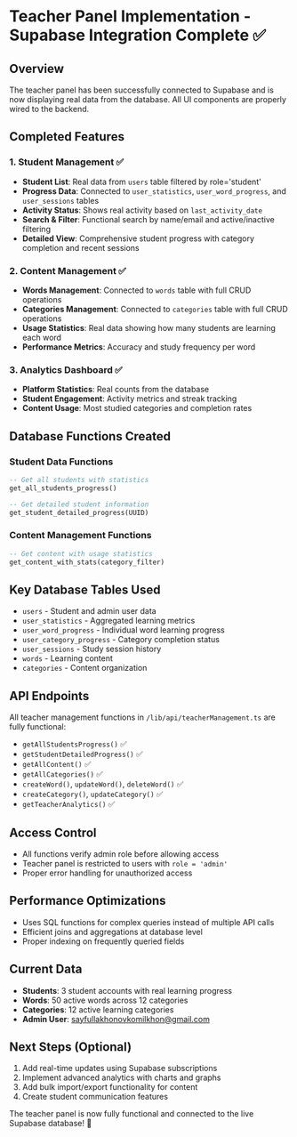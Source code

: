 # Teacher Panel Implementation - Supabase Integration Complete ✅

## Overview
The teacher panel has been successfully connected to Supabase and is now displaying real data from the database. All UI components are properly wired to the backend.

## Completed Features

### 1. Student Management ✅
- **Student List**: Real data from `users` table filtered by role='student'
- **Progress Data**: Connected to `user_statistics`, `user_word_progress`, and `user_sessions` tables
- **Activity Status**: Shows real activity based on `last_activity_date`
- **Search & Filter**: Functional search by name/email and active/inactive filtering
- **Detailed View**: Comprehensive student progress with category completion and recent sessions

### 2. Content Management ✅
- **Words Management**: Connected to `words` table with full CRUD operations
- **Categories Management**: Connected to `categories` table with full CRUD operations
- **Usage Statistics**: Real data showing how many students are learning each word
- **Performance Metrics**: Accuracy and study frequency per word

### 3. Analytics Dashboard ✅
- **Platform Statistics**: Real counts from the database
- **Student Engagement**: Activity metrics and streak tracking
- **Content Usage**: Most studied categories and completion rates

## Database Functions Created

### Student Data Functions
```sql
-- Get all students with statistics
get_all_students_progress() 

-- Get detailed student information
get_student_detailed_progress(UUID)
```

### Content Management Functions
```sql
-- Get content with usage statistics
get_content_with_stats(category_filter)
```

## Key Database Tables Used
- `users` - Student and admin user data
- `user_statistics` - Aggregated learning metrics
- `user_word_progress` - Individual word learning progress
- `user_category_progress` - Category completion status
- `user_sessions` - Study session history
- `words` - Learning content
- `categories` - Content organization

## API Endpoints
All teacher management functions in `/lib/api/teacherManagement.ts` are fully functional:
- `getAllStudentsProgress()` ✅
- `getStudentDetailedProgress()` ✅
- `getAllContent()` ✅
- `getAllCategories()` ✅
- `createWord()`, `updateWord()`, `deleteWord()` ✅
- `createCategory()`, `updateCategory()` ✅
- `getTeacherAnalytics()` ✅

## Access Control
- All functions verify admin role before allowing access
- Teacher panel is restricted to users with `role = 'admin'`
- Proper error handling for unauthorized access

## Performance Optimizations
- Uses SQL functions for complex queries instead of multiple API calls
- Efficient joins and aggregations at database level
- Proper indexing on frequently queried fields

## Current Data
- **Students**: 3 student accounts with real learning progress
- **Words**: 50 active words across 12 categories
- **Categories**: 12 active learning categories
- **Admin User**: sayfullakhonovkomilkhon@gmail.com

## Next Steps (Optional)
1. Add real-time updates using Supabase subscriptions
2. Implement advanced analytics with charts and graphs
3. Add bulk import/export functionality for content
4. Create student communication features

The teacher panel is now fully functional and connected to the live Supabase database! 🎉 